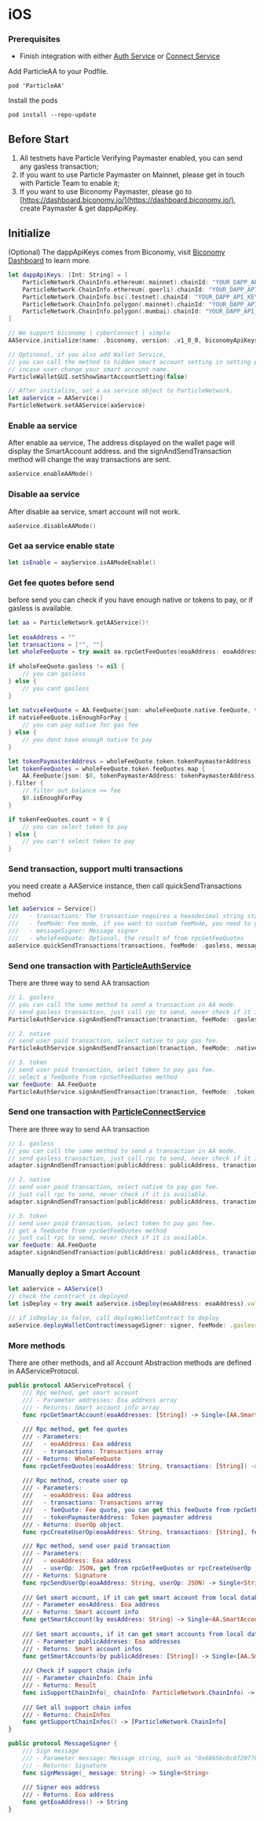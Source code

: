 # iOS

### Prerequisites <a href="#prerequisites" id="prerequisites"></a>

* Finish integration with either [Auth Service](../auth-service/sdks/ios.md) or [Connect Service](../connect-service/sdks/ios.md)

Add ParticleAA to your Podfile.

```
pod 'ParticleAA'
```

Install the pods

```
pod install --repo-update
```

## Before Start

1. All testnets have Particle Verifying Paymaster enabled, you can send any gasless transaction;
2. If you want to use Particle Paymaster on Mainnet, please get in touch with Particle Team to enable it;
3. If you want to use Biconomy Paymaster, please go to [https://dashboard.biconomy.io/](https://dashboard.biconomy.io/),  create Paymaster & get dappApiKey.

## Initialize

(Optional) The dappApiKeys comes from Biconomy, visit [Biconomy Dashboard](https://dashboard.biconomy.io/) to learn more.

```swift
let dappApiKeys: [Int: String] = [
    ParticleNetwork.ChainInfo.ethereum(.mainnet).chainId: "YOUR_DAPP_API_KEY",
    ParticleNetwork.ChainInfo.ethereum(.goerli).chainId: "YOUR_DAPP_API_KEY",
    ParticleNetwork.ChainInfo.bsc(.testnet).chainId: "YOUR_DAPP_API_KEY",
    ParticleNetwork.ChainInfo.polygon(.mainnet).chainId: "YOUR_DAPP_API_KEY",
    ParticleNetwork.ChainInfo.polygon(.mumbai).chainId: "YOUR_DAPP_API_KEY"
]

// We support biconomy | cyberConnect | simple
AAService.initialize(name: .biconomy, version: .v1_0_0, biconomyApiKeys: biconomyApiKeys)

// Optinonal, if you also add Wallet Service, 
// you can call the method to hidden smart account setting in setting page,
// incase user change your smart account name.
ParticleWalletGUI.setShowSmartAccountSetting(false)

// After initialize, set a aa service object to ParticleNetwork.
let aaService = AAService()
ParticleNetwork.setAAService(aaService)
```

### Enable aa service

After enable aa service, The address displayed on the wallet page will display the SmartAccount address. and the signAndSendTransaction method will change the way transactions are sent.

```swift
aaService.enableAAMode()
```

### Disable aa service

After disable aa service, smart account will not work.

```swift
aaService.disableAAMode()
```

### Get aa service enable state

```swift
let isEnable = aayService.isAAModeEnable()
```

### Get fee quotes before send

before send you can check if you have enough native or tokens to pay, or if gasless is available.

```swift
let aa = ParticleNetwork.getAAService()!
        
let eoaAddress = ""
let transactions = ["", ""]
let wholeFeeQuote = try await aa.rpcGetFeeQuotes(eoaAddress: eoaAddress, transactions: transactions).value
    
if wholeFeeQuote.gasless != nil {
    // you can gasless
} else {
    // you cant gasless
}
    
let natvieFeeQuote = AA.FeeQuote(json: wholeFeeQuote.native.feeQuote, tokenPaymasterAddress: "")
if natvieFeeQuote.isEnoughForPay {
    // you can pay native for gas fee
} else {
    // you dont have enough native to pay
}

let tokenPaymasterAddress = wholeFeeQuote.token.tokenPaymasterAddress
let tokenFeeQuotes = wholeFeeQuote.token.feeQuotes.map {
    AA.FeeQuote(json: $0, tokenPaymasterAddress: tokenPaymasterAddress)
}.filter {
    // filter out balance >= fee
    $0.isEnoughForPay
}

if tokenFeeQuotes.count > 0 {
    // you can select token to pay
} else {
    // you can't select token to pay
}
```

### Send transaction, support multi transactions&#x20;

you need create a AAService instance, then call quickSendTransactions mehod&#x20;

```swift
let aaService = Service()
///   - transactions: The transaction requires a hexadecimal string starting with "0x".
///   - feeMode: Fee mode, if you want to custom feeMode, you need to get a feeQuote from rpcGetFeeQuotes method
///   - messageSigner: Message signer
///   - wholeFeeQuote: Optional, the result of from rpcGetFeeQuotes
aaService.quickSendTransactions(transactions, feeMode: .gasless, messageSigner: messageSigner, wholeFeeQuote: wholeFeeQuote)
```

### Send one transaction with [ParticleAuthService](../auth-service/sdks/ios.md)

There are three way to send AA transaction

```swift
// 1. gasless
// you can call the same method to send a transaction in AA mode.
// send gasless transaction, just call rpc to send, never check if it is available.
ParticleAuthService.signAndSendTransaction(tranaction, feeMode: .gasless)

// 2. native
// send user paid transaction, select native to pay gas fee.
ParticleAuthService.signAndSendTransaction(tranaction, feeMode: .native)

// 3. token
// send user paid transaction, select token to pay gas fee.
// select a feeQuote from rpcGetFeeQuotes method
var feeQuote: AA.FeeQuote
ParticleAuthService.signAndSendTransaction(tranaction, feeMode: .token(feeQuote))
```

### Send one transaction with [ParticleConnectService](../connect-service/sdks/ios.md)

There are three way to send AA transaction

```swift
// 1. gasless
// you can call the same method to send a transaction in AA mode.
// send gasless transaction, just call rpc to send, never check if it is available.
adapter.signAndSendTransaction(publicAddress: publicAddress, tranaction, feeMode: .gasless)

// 2. native
// send user paid transaction, select native to pay gas fee.
// just call rpc to send, never check if it is available.
adapter.signAndSendTransaction(publicAddress: publicAddress, tranaction, feeMode: .native)

// 3. token
// send user paid transaction, select token to pay gas fee.
// get a feeQuote from rpcGetFeeQuotes method
// just call rpc to send, never check if it is available.
var feeQuote: AA.FeeQuote
adapter.signAndSendTransaction(publicAddress: publicAddress, tranaction, feeMode: .token(feeQuote))
```

### Manually deploy a Smart Account

```typescript
let aaService = AAService()
// check the constract is deployed
let isDeploy = try await aaService.isDeploy(eoaAddress: eoaAddress).value

// if isDeploy is false, call deployWalletContract to deploy
aaService.deployWalletContract(messageSigner: signer, feeMode: .gasless)
```

### More methods

There are other methods, and all Account Abstraction methods are defined in  AAServiceProtocol.

```swift
public protocol AAServiceProtocol {
    /// Rpc method, get smart account
    /// - Parameter addresses: Eoa address array
    /// - Returns: Smart account info array
    func rpcGetSmartAccount(eoaAddresses: [String]) -> Single<[AA.SmartAccountInfo]>
    
    /// Rpc method, get fee quotes
    /// - Parameters:
    ///   - eoaAddress: Eoa address
    ///   - transactions: Transactions array
    /// - Returns: WholeFeeQuote
    func rpcGetFeeQuotes(eoaAddress: String, transactions: [String]) -> Single<AA.WholeFeeQuote>
    
    /// Rpc method, create user op
    /// - Parameters:
    ///   - eoaAddress: Eoa address
    ///   - transactions: Transactions array
    ///   - feeQuote: Fee quote, you can get this feeQuote from rpcGetFeeQuotes method.
    ///   - tokenPaymasterAddress: Token paymaster address
    /// - Returns: UserOp object.
    func rpcCreateUserOp(eoaAddress: String, transactions: [String], feeQuote: AA.FeeQuote, tokenPaymasterAddress: String) -> Single<AA.UserOp>

    /// Rpc method, send user paid transaction
    /// - Parameters:
    ///   - eoaAddress: Eoa address
    ///   - userOp: JSON, get from rpcGetFeeQuotes or rpcCreateUserOp
    /// - Returns: Signature
    func rpcSendUserOp(eoaAddress: String, userOp: JSON) -> Single<String>
    
    /// Get smart account, if it can get smart account from local database, should return it directly, otherwise get it from rpc.
    /// - Parameter eosAddress: Eoa address
    /// - Returns: Smart account info
    func getSmartAccount(by eosAddress: String) -> Single<AA.SmartAccountInfo>
    
    /// Get smart accounts, if it can get smart accounts from local database, should return them directly, otherwise get them from rpc.
    /// - Parameter publicAddreses: Eoa addresses
    /// - Returns: Smart account infos
    func getSmartAccounts(by publicAddreses: [String]) -> Single<[AA.SmartAccountInfo]>
    
    /// Check if support chain info
    /// - Parameter chainInfo: Chain info
    /// - Returns: Result
    func isSupportChainInfo(_ chainInfo: ParticleNetwork.ChainInfo) -> Bool
    
    /// Get all support chain infos
    /// - Returns: ChainInfos
    func getSupportChainInfos() -> [ParticleNetwork.ChainInfo]
}

public protocol MessageSigner {
    /// Sign message
    /// - Parameter message: Message string, such as "0x68656c6c6f20776f726c64"
    /// - Returns: Signature
    func signMessage(_ message: String) -> Single<String>
    
    /// Signer eos address
    /// - Returns: Eoa address
    func getEoaAddress() -> String
}
```

